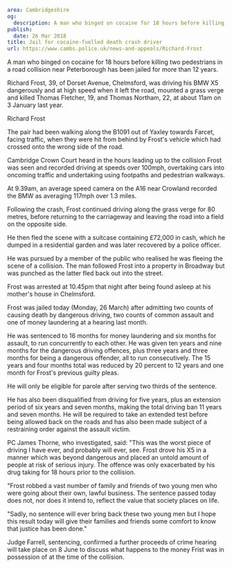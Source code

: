 ```yaml
area: Cambridgeshire
og:
  description: A man who binged on cocaine for 18 hours before killing two pedestrians in a road collision near Peterborough has been jailed for more than 12 years.
publish:
  date: 26 Mar 2018
title: Jail for cocaine-fuelled death crash driver
url: https://www.cambs.police.uk/news-and-appeals/Richard-Frost
```

A man who binged on cocaine for 18 hours before killing two pedestrians in a road collision near Peterborough has been jailed for more than 12 years.

Richard Frost, 39, of Dorset Avenue, Chelmsford, was driving his BMW X5 dangerously and at high speed when it left the road, mounted a grass verge and killed Thomas Fletcher, 19, and Thomas Northam, 22, at about 11am on 3 January last year.

Richard Frost

The pair had been walking along the B1091 out of Yaxley towards Farcet, facing traffic, when they were hit from behind by Frost's vehicle which had crossed onto the wrong side of the road.

Cambridge Crown Court heard in the hours leading up to the collision Frost was seen and recorded driving at speeds over 100mph, overtaking cars into oncoming traffic and undertaking using footpaths and pedestrian walkways.

At 9.39am, an average speed camera on the A16 near Crowland recorded the BMW as averaging 117mph over 1.3 miles.

Following the crash, Frost continued driving along the grass verge for 80 metres, before returning to the carriageway and leaving the road into a field on the opposite side.

He then fled the scene with a suitcase containing £72,000 in cash, which he dumped in a residential garden and was later recovered by a police officer.

He was pursued by a member of the public who realised he was fleeing the scene of a collision. The man followed Frost into a property in Broadway but was punched as the latter fled back out into the street.

Frost was arrested at 10.45pm that night after being found asleep at his mother's house in Chelmsford.

Frost was jailed today (Monday, 26 March) after admitting two counts of causing death by dangerous driving, two counts of common assault and one of money laundering at a hearing last month.

He was sentenced to 16 months for money laundering and six months for assault, to run concurrently to each other. He was given ten years and nine months for the dangerous driving offences, plus three years and three months for being a dangerous offender, all to run consecutively. The 15 years and four months total was reduced by 20 percent to 12 years and one month for Frost's previous guilty pleas.

He will only be eligible for parole after serving two thirds of the sentence.

He has also been disqualified from driving for five years, plus an extension period of six years and seven months, making the total driving ban 11 years and seven months. He will be required to take an extended test before being allowed back on the roads and has also been made subject of a restraining order against the assault victim.

PC James Thorne, who investigated, said: "This was the worst piece of driving I have ever, and probably will ever, see. Frost drove his X5 in a manner which was beyond dangerous and placed an untold amount of people at risk of serious injury. The offence was only exacerbated by his drug taking for 18 hours prior to the collision.

"Frost robbed a vast number of family and friends of two young men who were going about their own, lawful business. The sentence passed today does not, nor does it intend to, reflect the value that society places on life.

"Sadly, no sentence will ever bring back these two young men but I hope this result today will give their families and friends some comfort to know that justice has been done."

Judge Farrell, sentencing, confirmed a further proceeds of crime hearing will take place on 8 June to discuss what happens to the money Frist was in possession of at the time of the collision.
